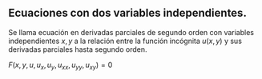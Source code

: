 ## Ecuaciones con dos variables independientes.

Se llama ecuación en derivadas parciales de segundo orden con variables independientes $x,y$ a la relación entre la función incógnita $u(x,y)$ y sus derivadas parciales hasta segundo orden.



$F(x, y, u, u_x, u_y, u_{xx},u_{yy},u_{xy}) = 0$
